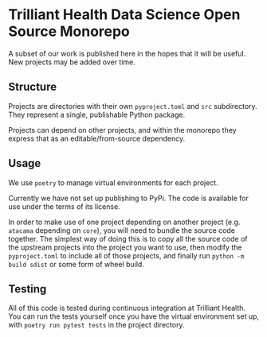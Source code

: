 # Trilliant Health Data Science Open Source Monorepo

A subset of our work is published here in the hopes that it will be useful. New projects may be added
over time.

## Structure

Projects are directories with their own `pyproject.toml` and `src` subdirectory. They represent a single,
publishable Python package.

Projects can depend on other projects, and within the monorepo they express that as an
editable/from-source dependency.

## Usage

We use `poetry` to manage virtual environments for each project.

Currently we have not set up publishing to PyPi. The code is available for use under the terms of its
license.

In order to make use of one project depending on another project (e.g. `atacama` depending on `core`),
you will need to bundle the source code together. The simplest way of doing this is to copy all the
source code of the upstream projects into the project you want to use, then modify the `pyproject.toml`
to include all of those projects, and finally run `python -m build sdist` or some form of wheel build.

## Testing

All of this code is tested during continuous integration at Trilliant Health. You can run the tests
yourself once you have the virtual environment set up, with `poetry run pytest tests` in the project
directory.
